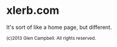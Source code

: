 xlerb.com
=========

It's sort of like a home page, but different.

<small>(c)2013 Glen Campbell. All rights reserved.</small>

